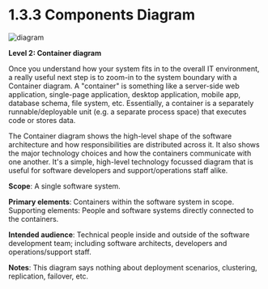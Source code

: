 # 1.3.3 Components Diagram

![diagram](https://www.plantuml.com/plantuml/svg/0/jLPDSzem4BtxLsov5AO9N7hggIHayZ4GA2QJwSaZsmiebMLNag6PJlzxLn8VTkraQ3hb4h7iUxlxTbVAPssOCcKcWdTS9g9C4TR65FhJOA3Ojh_YPbt6fKQLvDAWDFqapmOiLPp9ZIYBSd3vyNmcc3GFa_50C8FQa2cw96_69Qf-yH-uioANrjzn1-FXr-d38dgyNTn4uwlhg_jHjnS4XmowHH4jCM95SGQT6NkUCQxWaQShD1sop94bfl-axNccyWrFKGCJ0fQbJ0pF9HFSF4E-1BD6sEDD3YZJSviyR3Y3MELREdTwzRWipRYC2YPHL88FhPMeoEeoA6FYLp1dN6Zu07UXjGw584fm390noLO8DXoPP4hfBEbO3JUAksbCk14pB6OQNJsvDYk5-ilOVWjDJcT70bmkyupPyixSMValH1xdfV4-2h-N9BaFM7Xfr7jzZ1q-QuDPTFN3T0MfGKQAClOdLyBirkgMSWkWVa6YCEMKnHzWdLbWc6dGpkYITIUWp40JeuPm4X9g3xl8IvaozMn5zg2AlXSi-KOOyBwT7lmCW3w7kUdkYz77dlkCQwsm1i9afUI97JxOqi32hj8-X2wjlKXdT4gGR_0WLu9QOqMjUWgkbHJWGRyKUZS0lkSqRoGUPM6da4eKEPDDqenMQKtxOead-_Dhv7wwY7mtO8Sslf2rG9eikqh2Ic87ndMSZCEAhJKYhLMYU64T6hJxVaI9uEZJFxG5lAsLizu2MyUXiuqOhBHN35_kahGQr2sj4KPeK956r4XkRm1EVqasaBYrVWfDgIINAzUcHioyCCGnDGKDYzhm19inUi6l89YZQD7Wk5FNQFQ3P3SYgvH9lzw5q_l1pM8nimjYgLnOlrGqNaqV7-zuArPciPsmubjTdLFyMoVc562pNo-Y6gvUzrThhztCrRrvBRSQw1JLQe1JfQk1_bg_6lf44Hss8a9RfjFu2HEwmkbfFCXuT6lPuDE0xisYDpZrz-PMSUDX_ZKSqXEyGPXZagiKflF9hj2T-6z4judwHggAQcza-3SnFjCbOVyB-Wq0)

**Level 2: Container diagram**

Once you understand how your system fits in to the overall IT environment, a really useful next step is to zoom-in to the system boundary with a Container diagram. A "container" is something like a server-side web application, single-page application, desktop application, mobile app, database schema, file system, etc. Essentially, a container is a separately runnable/deployable unit (e.g. a separate process space) that executes code or stores data.

The Container diagram shows the high-level shape of the software architecture and how responsibilities are distributed across it. It also shows the major technology choices and how the containers communicate with one another. It's a simple, high-level technology focussed diagram that is useful for software developers and support/operations staff alike.

**Scope**: A single software system.

**Primary elements**: Containers within the software system in scope.
Supporting elements: People and software systems directly connected to the containers.

**Intended audience**: Technical people inside and outside of the software development team; including software architects, developers and operations/support staff.

**Notes**: This diagram says nothing about deployment scenarios, clustering, replication, failover, etc.